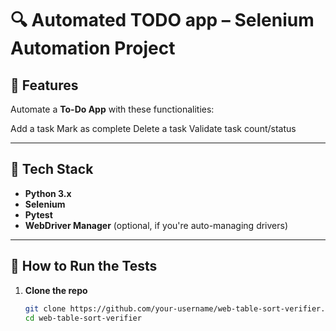 # 🔍 Automated TODO app – Selenium Automation Project

## 🚀 Features
Automate a **To-Do App** with these functionalities:

Add a task
Mark as complete
Delete a task
Validate task count/status

---

## 🔧 Tech Stack

- **Python 3.x**
- **Selenium**
- **Pytest**
- **WebDriver Manager** (optional, if you're auto-managing drivers)

---

## 🧪 How to Run the Tests

1. **Clone the repo**
   ```bash
   git clone https://github.com/your-username/web-table-sort-verifier.git
   cd web-table-sort-verifier
